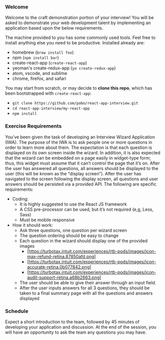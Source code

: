 ### Welcome

Welcome to the craft demonstration portion of your interview! You will be asked to demonstrate your web development talent by implementing an application based upon the below requirements.

The machine provided to you has some commonly used tools. Feel free to install anything else you need to be productive. Installed already are:
  - homebrew (`brew install foo`)
  - npm (`npm install bar`)
  - create-react-app (`create-react-app`)
  - yeoman's create-redux-app (`yo create-redux-app`)
  - atom, vscode, and sublime
  - chrome, firefox, and safari

You may start from scratch, or may decide to **clone this repo**, which has been bootstrapped with `create-react-app`:
  - `git clone https://github.com/pabo/react-app-interview.git`
  - `cd react-app-interview/my-react-app`
  - `npm install`


### Exercise Requirements

You’ve been given the task of developing an Interview Wizard Application (IWA). The purpose of the IWA is to ask people one or more questions in order to learn more about them. The expectation is that each question is displayed on its own screen inside the wizard. In addition, it is also expected that the wizard can be embedded on a page easily in widget-type form; thus, this widget must assume that it can’t control the page that it’s on. After the user has answered all questions, all answers should be displayed to the user (this will be known as the “display screen”). After the user has navigated to the screen following the display screen, all questions and user answers should be persisted via a provided API. The following are specific requirements:

  - Coding:
    - It is highly suggested to use the React JS framework
    - A CSS pre-processor can be used, but it’s not required (e,g, Less, Sass)
    - Must be mobile responsive
  - How it should work:
    - Ask three questions, one question per wizard screen
    - The question ordering should be easy to change
    - Each question in the wizard should display one of the provided images
      - [https://turbotax.intuit.com/experiences/rtb-pods/images/icon-max-refund-retina.87850afd.png]
      - [https://turbotax.intuit.com/experiences/rtb-pods/images/icon-accurate-retina.0b077842.png]
      - [https://turbotax.intuit.com/experiences/rtb-pods/images/icon-audit-support-retina.a68b2663.png]
    - The user should be able to give their answer through an input field.
    - After the user inputs answers for all 3 questions, they should be taken to a final summary page with all the questions and answers displayed

### Schedule

Expect a short introduction to the team, followed by 45 minutes of developing your application and discussion. At the end of the session, you will have an opportunity to ask the team any questions you may have.
